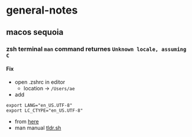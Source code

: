 # general-notes

## macos sequoia 
### zsh terminal `man` command returnes `Unknown locale, assuming C`
#### Fix
- open .zshrc in editor
  -  location -> `/Users/ae`
- add
```terminal
export LANG="en_US.UTF-8"
export LC_CTYPE="en_US.UTF-8"
```
- from [here](https://apple.stackexchange.com/a/463210)
- man manual [tldr.sh](https://tldr.sh)
